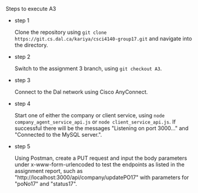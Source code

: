 Steps to execute A3

- step 1
    
    Clone the repository using `git clone https://git.cs.dal.ca/kariya/csci4140-group17.git` and navigate into the directory.
    
- step 2
    
   Switch to the assignment 3 branch, using `git checkout A3`.
    
- step 3 
    
    Connect to the Dal network using Cisco AnyConnect.

- step 4

    Start one of either the company or client service, using `node company_agent_service_api.js` or `node client_service_api.js`. If successful there will be the messages "Listening on port 3000..." and "Connected to the MySQL server.".

- step 5

    Using Postman, create a PUT request and input the body parameters under x-www-form-urlencoded to test the endpoints as listed in the assignment report, such as "http://localhost:3000/api/company/updatePO17" with parameters for "poNo17" and "status17". 
